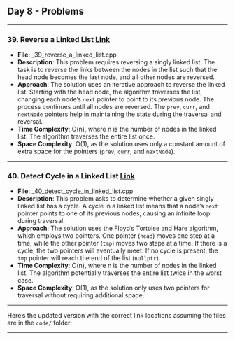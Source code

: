 ## Day 8 - Problems

---

### 39. **Reverse a Linked List** [Link](/_39_reverse_a_linked_list.cpp)
   - **File**: _39_reverse_a_linked_list.cpp
   - **Description**: This problem requires reversing a singly linked list. The task is to reverse the links between the nodes in the list such that the head node becomes the last node, and all other nodes are reversed.
   - **Approach**: The solution uses an iterative approach to reverse the linked list. Starting with the head node, the algorithm traverses the list, changing each node’s `next` pointer to point to its previous node. The process continues until all nodes are reversed. The `prev`, `curr`, and `nextNode` pointers help in maintaining the state during the traversal and reversal.
   - **Time Complexity**: O(n), where n is the number of nodes in the linked list. The algorithm traverses the entire list once.
   - **Space Complexity**: O(1), as the solution uses only a constant amount of extra space for the pointers (`prev`, `curr`, and `nextNode`).

---

### 40. **Detect Cycle in a Linked List** [Link](/_40_detect_cycle_in_linked_list.cpp)
   - **File**: _40_detect_cycle_in_linked_list.cpp
   - **Description**: This problem asks to determine whether a given singly linked list has a cycle. A cycle in a linked list means that a node’s `next` pointer points to one of its previous nodes, causing an infinite loop during traversal.
   - **Approach**: The solution uses the Floyd’s Tortoise and Hare algorithm, which employs two pointers. One pointer (`head`) moves one step at a time, while the other pointer (`tmp`) moves two steps at a time. If there is a cycle, the two pointers will eventually meet. If no cycle is present, the `tmp` pointer will reach the end of the list (`nullptr`).
   - **Time Complexity**: O(n), where n is the number of nodes in the linked list. The algorithm potentially traverses the entire list twice in the worst case.
   - **Space Complexity**: O(1), as the solution only uses two pointers for traversal without requiring additional space.

---

Here’s the updated version with the correct link locations assuming the files are in the `code/` folder:

---